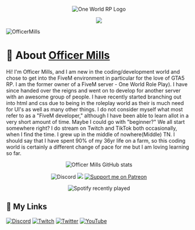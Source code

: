 <p align="center">
  <img src="https://i.imgur.com/Rw6xhMA.png" alt="One World RP Logo">
</p>
<p align="center">
  <a href="https://skillicons.dev">
    <img src="https://skillicons.dev/icons?i=git,github,react,vue,discord,bots,discordjs,dotnet,html,instagram,js,lua,mysql,nextjs,nginx,nodejs,npm,powershell,py,react,sqlite,twitter,visualstudio,vue,vscode,windows&perline=13" />
  </a>
</p>

![OfficerMills](https://github-profile-trophy.vercel.app/?username=officermills&theme=flat)

# 💬 About [Officer Mills](https://github.com/OfficerMills)

Hi! I'm Officer Mills, and I am new in the coding/development world and chose to get into the FiveM environment in particular for the love of GTA5 RP. I am the former owner of a FiveM server - One World Role Play). I have since handed over the reigns and went on to develop for another server with an awesome group of people. I  have recently started branching out into html and css due to being in the roleplay world as their is much need for UI's as well as many other things. I do not consider myself what most refer to as a "FiveM developer," although I have been able to learn allot in a very short amount of time. Maybe I could go with "beginner?" We all start somewhere right? I do stream on Twitch and TikTok both occasionally, when I find the time. I grew up in the middle of nowhere(Middle) TN. I should say that I have spent 90% of my 36yr life on a farm, so this coding world is certainly a different change of pace for me but I am loving learning so far.

<div align="center">
  
![Officer Mills GitHub stats](https://github-readme-stats.vercel.app/api/?username=officermills&theme=cobalt&show_icons=true)
</div>
<div align="center">

![Discord](https://img.shields.io/discord/1063028749169332284?logo=discord&label=Discord&style=plastic&link=https%3A%2F%2Fdiscord.gg%2Frc3FXthyzD)
![](https://komarev.com/ghpvc/?username=officermills&color=green&style=plastic&label=PROFILE+VIEWS)
[![Support me on Patreon](https://img.shields.io/endpoint.svg?url=https%3A%2F%2Fshieldsio-patreon.vercel.app%2Fapi%3Fusername%3DFiveODevelopment%26type%3Dpatrons&style=flat)](https://patreon.com/FiveODevelopment)
</div>
<div align="center">

![Spotify recently played](https://spotify-recently-played-readme.vercel.app/api?user=31qwrsrzg5lwvjzva6cy72cqsqce&width=600)
</div>

## 🔗 My Links
[![Discord](https://img.shields.io/badge/Discord-7289DA?style=for-the-badge&logo=discord&logoColor=white)](https://discord.gg/rc3FXthyzD)
[![Twitch](https://img.shields.io/badge/Twitch-9146FF?style=for-the-badge&logo=twitch&logoColor=white)](https://twitch.tv/officermills)
[![Twitter](https://img.shields.io/badge/tiktok-1DA1F2?style=for-the-badge&logo=tiktok&logoColor=white)](https://tiktok.com/@officer_mills)
[![YouTube](https://img.shields.io/badge/YouTube-FF0000?style=for-the-badge&logo=youtube&logoColor=white)](https://youtube.com/@officer_mills)
